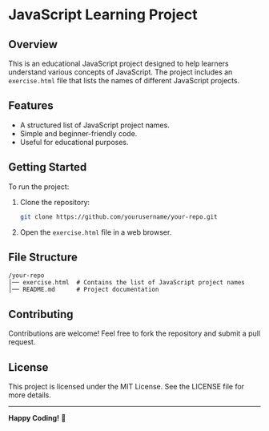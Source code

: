 # JavaScript Learning Project

## Overview
This is an educational JavaScript project designed to help learners understand various concepts of JavaScript. The project includes an `exercise.html` file that lists the names of different JavaScript projects.

## Features
- A structured list of JavaScript project names.
- Simple and beginner-friendly code.
- Useful for educational purposes.

## Getting Started
To run the project:
1. Clone the repository:
   ```sh
   git clone https://github.com/yourusername/your-repo.git
   ```
2. Open the `exercise.html` file in a web browser.

## File Structure
```
/your-repo
│── exercise.html  # Contains the list of JavaScript project names
│── README.md      # Project documentation
```

## Contributing
Contributions are welcome! Feel free to fork the repository and submit a pull request.

## License
This project is licensed under the MIT License. See the LICENSE file for more details.

---
**Happy Coding!** 🚀

